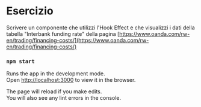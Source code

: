 # Esercizio
Scrivere un componente che utilizzi l'Hook Effect e che visualizzi i dati della tabella "Interbank funding rate" della pagina [https://www.oanda.com/rw-en/trading/financing-costs/](https://www.oanda.com/rw-en/trading/financing-costs/)

### `npm start`

Runs the app in the development mode.\
Open [http://localhost:3000](http://localhost:3000) to view it in the browser.

The page will reload if you make edits.\
You will also see any lint errors in the console.

